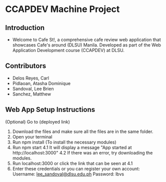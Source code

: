# CCAPDEV Machine Project
## Introduction
- Welcome to Cafe St!, a comprehensive cafe review web application that showcases Cafe's around (DLSU) Manila. Developed as part of the Web Application Development course (CCAPDEV) at DLSU.

## Contributors
- Delos Reyes, Carl
- Pidlaoan, Atasha Dominique
- Sandoval, Lee Brien
- Sanchez, Matthew


## Web App Setup Instructions
(Optional) Go to  (deployed link)
1. Download the files and make sure all the files are in the same folder.
2. Open your terminal
3. Run npm install (To install the necessary modules)
4. Run npm start
   4.1 It will display a message "App started at http://localhost:3000"
   4.2 If there was an error, try downloading the modules.
4. Run localhost:3000 or click the link that can be seen at 4.1
5. Enter these credentials or you can register your own account:
   Username: lee_sandoval@dlsu.edu.ph
   Password: lbvs

